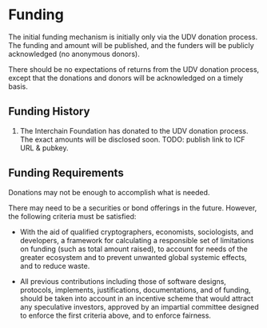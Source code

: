 # Funding

The initial funding mechanism is initially only via the UDV donation process.
The funding and amount will be published, and the funders will be publicly
acknowledged (no anonymous donors).

There should be no expectations of returns from the UDV donation process,
except that the donations and donors will be acknowledged on a timely basis.

## Funding History

1. The Interchain Foundation has donated to the UDV donation process.  The exact
amounts will be disclosed soon.  TODO: publish link to ICF URL & pubkey.

## Funding Requirements

Donations may not be enough to accomplish what is needed.

There may need to be a securities or bond offerings in the future.
However, the following criteria must be satisfied:

* With the aid of qualified cryptographers, economists, sociologists,
  and developers, a framework for calculating a responsible set of limitations
on funding (such as total amount raised), to account for needs of the greater
ecosystem and to prevent unwanted global systemic effects, and to reduce waste.

* All previous contributions including those of software designs, protocols,
  implements, justifications, documentations, and of funding, should be taken
into account in an incentive scheme that would attract any speculative
investors, approved by an impartial committee designed to enforce the first
criteria above, and to enforce fairness.
